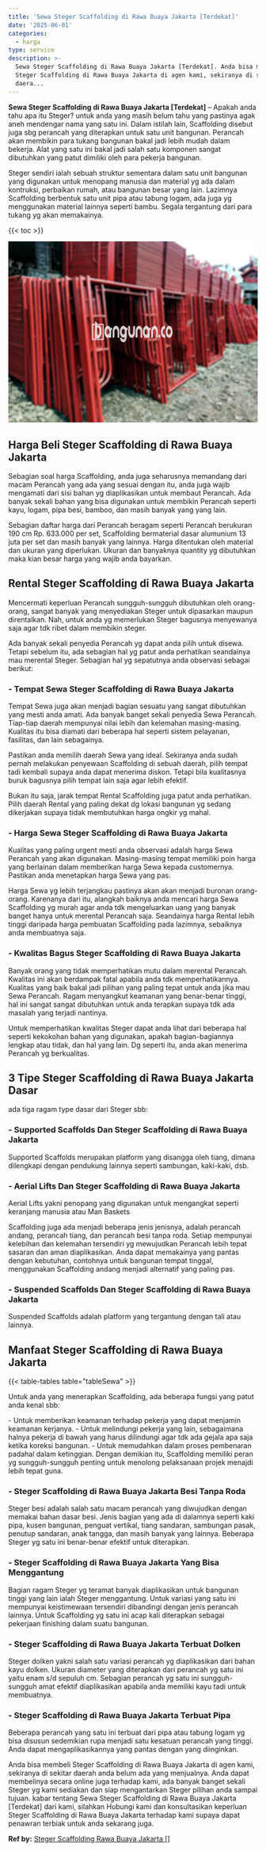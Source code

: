 ```yaml
---
title: 'Sewa Steger Scaffolding di Rawa Buaya Jakarta [Terdekat]'
date: '2025-06-01'
categories:
  - harga
type: service
description: >-
  Sewa Steger Scaffolding di Rawa Buaya Jakarta [Terdekat]. Anda bisa membeli
  Steger Scaffolding di Rawa Buaya Jakarta di agen kami, sekiranya di sekitar
  daera...
---
```


**Sewa Steger Scaffolding di Rawa Buaya Jakarta \[Terdekat\]** – Apakah anda tahu apa itu Steger? untuk anda yang masih belum tahu yang pastinya agak aneh mendengar nama yang satu ini. Dalam istilah lain, Scaffolding disebut juga sbg perancah yang diterapkan untuk satu unit bangunan. Perancah akan membikin para tukang bangunan bakal jadi lebih mudah dalam bekerja. Alat yang satu ini bakal jadi salah satu komponen sangat dibutuhkan yang patut dimiliki oleh para pekerja bangunan.

Steger sendiri ialah sebuah struktur sementara dalam satu unit bangunan yang digunakan untuk menopang manusia dan material yg ada dalam kontruksi, perbaikan rumah, atau bangunan besar yang lain. Lazimnya Scaffolding berbentuk satu unit pipa atau tabung logam, ada juga yg menggunakan material lainnya seperti bambu. Segala tergantung dari para tukang yg akan memakainya.

{{< toc >}}

![Sewa Steger Scaffolding di Rawa Buaya Jakarta [Terdekat]](/images/sewa-scaffolding-steger-08.png)

## Harga Beli Steger Scaffolding di Rawa Buaya Jakarta

Sebagian soal harga Scaffolding, anda juga seharusnya memandang dari macam Perancah yang ada yang sesuai dengan itu, anda juga wajib mengamati dari sisi bahan yg diaplikasikan untuk membaut Perancah. Ada banyak sekali bahan yang bisa digunakan untuk membikin Perancah seperti kayu, logam, pipa besi, bamboo, dan masih banyak yang yang lain.

Sebagian daftar harga dari Perancah beragam seperti Perancah berukuran 190 cm Rp. 633.000 per set, Scaffolding bermaterial dasar alumunium 13 juta per set dan masih banyak yang lainnya. Harga ditentukan oleh material dan ukuran yang diperlukan. Ukuran dan banyaknya quantity yg dibutuhkan maka kian besar harga yang wajib anda bayarkan.

## Rental Steger Scaffolding di Rawa Buaya Jakarta

Mencermati keperluan Perancah sungguh-sungguh dibutuhkan oleh orang-orang, sangat banyak yang menyediakan Steger untuk dipasarkan maupun direntalkan. Nah, untuk anda yg memerlukan Steger bagusnya menyewanya saja agar tdk ribet dalam membikin steger.

Ada banyak sekali penyedia Perancah yg dapat anda pilih untuk disewa. Tetapi sebelum itu, ada sebagian hal yg patut anda perhatikan seandainya mau merental Steger. Sebagian hal yg sepatutnya anda observasi sebagai berikut:

### \- Tempat Sewa Steger Scaffolding di Rawa Buaya Jakarta

Tempat Sewa juga akan menjadi bagian sesuatu yang sangat dibutuhkan yang mesti anda amati. Ada banyak banget sekali penyedia Sewa Perancah. Tiap-tiap daerah mempunyai nilai lebih dan kelemahan masing-masing. Kualitas itu bisa diamati dari beberapa hal seperti sistem pelayanan, fasilitas, dan lain sebagainya.

Pastikan anda memilih daerah Sewa yang ideal. Sekiranya anda sudah pernah melakukan penyewaan Scaffolding di sebuah daerah, pilih tempat tadi kembali supaya anda dapat menerima diskon. Tetapi bila kualitasnya buruk bagusnya pilih tempat lain saja agar lebih efektif.

Bukan itu saja, jarak tempat Rental Scaffolding juga patut anda perhatikan. Pilih daerah Rental yang paling dekat dg lokasi bangunan yg sedang dikerjakan supaya tidak membutuhkan harga ongkir yg mahal.

### \- Harga Sewa Steger Scaffolding di Rawa Buaya Jakarta

Kualitas yang paling urgent mesti anda observasi adalah harga Sewa Perancah yang akan digunakan. Masing-masing tempat memiliki poin harga yang berlainan dalam memberikan harga Sewa kepada customernya. Pastikan anda menetapkan harga Sewa yang pas.

Harga Sewa yg lebih terjangkau pastinya akan akan menjadi buronan orang-orang. Karenanya dari itu, alangkah baiknya anda mencari harga Sewa Scaffolding yg murah agar anda tdk mengeluarkan uang yang banyak banget hanya untuk merental Perancah saja. Seandainya harga Rental lebih tinggi daripada harga pembuatan Scaffolding pada lazimnya, sebaiknya anda membuatnya saja.

### \- Kwalitas Bagus Steger Scaffolding di Rawa Buaya Jakarta

Banyak orang yang tidak memperhatikan mutu dalam merental Perancah. Kwalitas ini akan berdampak fatal apabila anda tdk memperhatikannya. Kualitas yang baik bakal jadi pilihan yang paling tepat untuk anda jika mau Sewa Perancah. Ragam menyangkut keamanan yang benar-benar tinggi, hal ini sangat sangat dibutuhkan untuk anda terapkan supaya tdk ada masalah yang terjadi nantinya.

Untuk memperhatikan kwalitas Steger dapat anda lihat dari beberapa hal seperti kekokohan bahan yang digunakan, apakah bagian-bagiannya lengkap atau tidak, dan hal yang lain. Dg seperti itu, anda akan menerima Perancah yg berkualitas.

## 3 Tipe Steger Scaffolding di Rawa Buaya Jakarta Dasar

ada tiga ragam type dasar dari Steger sbb:

### \- Supported Scaffolds Dan Steger Scaffolding di Rawa Buaya Jakarta

Supported Scaffolds merupakan platform yang disangga oleh tiang, dimana dilengkapi dengan pendukung lainnya seperti sambungan, kaki-kaki, dsb.

### \- Aerial Lifts Dan Steger Scaffolding di Rawa Buaya Jakarta

Aerial Lifts yakni penopang yang digunakan untuk mengangkat seperti keranjang manusia atau Man Baskets

Scaffolding juga ada menjadi beberapa jenis jenisnya, adalah perancah andang, perancah tiang, dan perancah besi tanpa roda. Setiap mempunyai kelebihan dan kelemahan tersendiri yg mewujudkan Perancah lebih tepat sasaran dan aman diaplikasikan. Anda dapat memakainya yang pantas dengan kebutuhan, contohnya untuk bangunan tempat tinggal, menggunakan Scaffolding andang menjadi alternatif yang paling pas.

### \- Suspended Scaffolds Dan Steger Scaffolding di Rawa Buaya Jakarta

Suspended Scaffolds adalah platform yang tergantung dengan tali atau lainnya.

## Manfaat Steger Scaffolding di Rawa Buaya Jakarta

{{< table-tables table="tableSewa" >}}

Untuk anda yang menerapkan Scaffolding, ada beberapa fungsi yang patut anda kenal sbb:

\- Untuk memberikan keamanan terhadap pekerja yang dapat menjamin keamanan kerjanya. - Untuk melindungi pekerja yang lain, sebagaimana halnya pekerja di bawah yang harus dilindungi agar tdk ada gejala apa saja ketika koreksi bangunan. - Untuk memudahkan dalam proses pembenaran padahal dalam ketinggian. Dengan demikian itu, Scaffolding memiliki peran yg sungguh-sungguh penting untuk menolong pelaksanaan projek menajdi lebih tepat guna.

### \- Steger Scaffolding di Rawa Buaya Jakarta Besi Tanpa Roda

Steger besi adalah salah satu macam perancah yang diwujudkan dengan memakai bahan dasar besi. Jenis bagian yang ada di dalamnya seperti kaki pipa, kusen bangunan, penguat vertikal, tiang sandaran, sambungan pasak, penutup sandaran, anak tangga, dan masih banyak yang lainnya. Beberapa Steger yg satu ini benar-benar efektif untuk diterapkan.

### \- Steger Scaffolding di Rawa Buaya Jakarta Yang Bisa Menggantung

Bagian ragam Steger yg teramat banyak diaplikasikan untuk bangunan tinggi yang lain ialah Steger menggantung. Untuk variasi yang satu ini mempunyai keistimewaan tersendiri dibandingi dengan jenis perancah lainnya. Untuk Scaffolding yg satu ini acap kali diterapkan sebagai pekerjaan finishing dalam suatu bangunan.

### \- Steger Scaffolding di Rawa Buaya Jakarta Terbuat Dolken

Steger dolken yakni salah satu variasi perancah yg diaplikasikan dari bahan kayu dolken. Ukuran diameter yang diterapkan dari perancah yg satu ini yaitu enam s/d sepuluh cm. Sebagian perancah yg satu ini sungguh-sungguh amat efektif diaplikasikan apabila anda memiliki kayu tadi untuk membuatnya.

### \- Steger Scaffolding di Rawa Buaya Jakarta Terbuat Pipa

Beberapa perancah yang satu ini terbuat dari pipa atau tabung logam yg bisa disusun sedemikian rupa menjadi satu kesatuan perancah yang tinggi. Anda dapat mengaplikasikannya yang pantas dengan yang diinginkan.

Anda bisa membeli Steger Scaffolding di Rawa Buaya Jakarta di agen kami, sekiranya di sekitar daerah anda belum ada yang menjualnya. Anda dapat membelinya secara online juga terhadap kami, ada banyak banget sekali Steger yg kami sediakan dan siap mengantarkan Steger pilihan anda sampai tujuan. kabar tentang Sewa Steger Scaffolding di Rawa Buaya Jakarta \[Terdekat\] dari kami, silahkan Hubungi kami dan konsultasikan keperluan Steger Scaffolding di Rawa Buaya Jakarta terhadap kami supaya dapat penawran terbiak untuk anda sekarang juga.

**Ref by:** [Steger Scaffolding Rawa Buaya Jakarta []](https://id.wikipedia.org/wiki/Steger)
